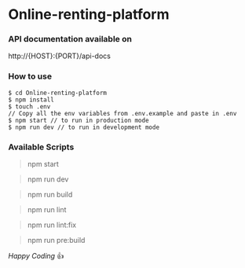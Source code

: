 # Online-renting-platform

### API documentation available on

http://{HOST}:{PORT}/api-docs

### How to use

```
$ cd Online-renting-platform
$ npm install
$ touch .env
// Copy all the env variables from .env.example and paste in .env
$ npm start // to run in production mode
$ npm run dev // to run in development mode
```

### Available Scripts

> npm start

> npm run dev

> npm run build

> npm run lint

> npm run lint:fix

> npm run pre:build

_Happy Coding_ :+1:
